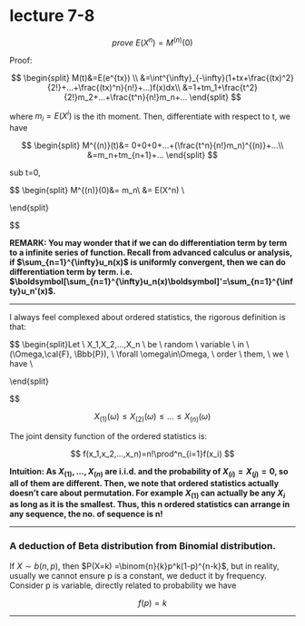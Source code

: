# lecture 7-8

$$
prove \ E(X^n)=M^{(n)}(0)
$$

Proof: 

$$
\begin{split}
M(t)&=E(e^{tx}) \\
&=\int^{\infty}_{-\infty}(1+tx+\frac{(tx)^2}{2!}+...+\frac{(tx)^n}{n!}+...)f(x)dx\\
&=1+tm_1+\frac{t^2}{2!}m_2+...+\frac{t^n}{n!}m_n+...
\end{split}
$$

where $m_i=E(X^i)$ is the ith moment. Then, differentiate with respect to t, we have

$$
\begin{split}
M^{(n)}(t)&= 0+0+0+...+(\frac{t^n}{n!}m_n)^{(n)}+...\\
&=m_n+tm_{n+1}+...
\end{split}
$$

sub t=0,

$$
\begin{split}
M^{(n)}(0)&= m_n\\
&= E(X^n)   \\

\end{split}

$$

**REMARK: You may wonder that if we can do differentiation term by term to a infinite series of function. Recall from advanced calculus or analysis, if $\sum_{n=1}^{\infty}u_n(x)$ is uniformly convergent, then we can do differentiation term by term. i.e.  $\boldsymbol[\sum_{n=1}^{\infty}u_n(x)\boldsymbol]'=\sum_{n=1}^{\infty}u_n'(x)$.**

---

I always feel complexed about ordered statistics, the rigorous definition is that:

$$
\begin{split}Let  \ X_1,X_2,...,X_n \ be \ random \ variable \ in \ (\Omega,\cal{F}, \Bbb{P}), \ \forall \omega\in\Omega, \ order \ them, \ we \ have  \\

\end{split}

 
$$

$$
X_{(1)}(\omega)\leq X_{(2)} (\omega) \leq ...\leq X_{(n)}(\omega)
$$

The joint density function of the ordered statistics is:

$$
f(x_1,x_2,...,x_n)=n!\prod^n_{i=1}f(x_i)
$$

**Intuition: As $X_{(1)},...,X_{(n)}$  are i.i.d. and the probability of $X_{(i)}=X_{(j)}=0$, so all of them are different. Then, we note that ordered statistics actually doesn’t care about permutation. For example $X_{(1)}$ can actually be any $X_i$ as long as it is the smallest. Thus, this n ordered statistics can arrange in any sequence, the no. of sequence is n!**

---

### A deduction of Beta distribution from Binomial distribution.

If $X \sim b(n,p)$, then $P(X=k) =\binom{n}{k}p^k(1-p)^{n-k}$, but in reality, usually we cannot ensure p is a constant, we deduct it by frequency. Consider p is variable, directly related to probability we have 

$$
\begin{equation}f(p)=k
\end{equation}
$$

---